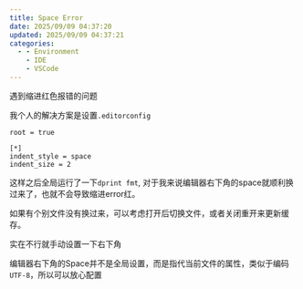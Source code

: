 ```yaml
---
title: Space Error
date: 2025/09/09 04:37:20
updated: 2025/09/09 04:37:21
categories:
  - - Environment
    - IDE
    - VSCode
---
```



遇到缩进红色报错的问题

我个人的解决方案是设置`.editorconfig`

```.editorconfig
root = true

[*]
indent_style = space
indent_size = 2
```

这样之后全局运行了一下`dprint fmt`, 对于我来说编辑器右下角的space就顺利换过来了，也就不会导致缩进error红。

如果有个别文件没有换过来，可以考虑打开后切换文件，或者关闭重开来更新缓存。

实在不行就手动设置一下右下角

编辑器右下角的Space并不是全局设置，而是指代当前文件的属性，类似于编码`UTF-8`，所以可以放心配置